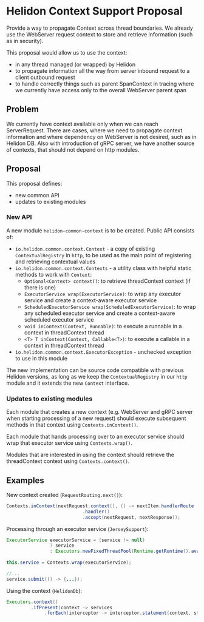 # Helidon Context Support Proposal

Provide a way to propagate Context across thread boundaries.
We already use the WebServer request context to store and retrieve
information (such as in security).

This proposal would allow us to use the context:

- in any thread managed (or wrapped) by Helidon
- to propagate information all the way from server inbound
    request to a client outbound request
- to handle correctly things such as parent SpanContext in tracing
    where we currently have access only to the overall WebServer
    parent span
    
## Problem 

We currently have context available only when we can reach
ServerRequest. There are cases, where we need to propagate
context information and where dependency on WebServer is not desired,
such as in Helidon DB.
Also with introduction of gRPC server, we have another source
of contexts, that should not depend on http modules.
    
## Proposal

This proposal defines:

- new common API
- updates to existing modules

### New API

A new module `helidon-common-context` is to be created.
Public API consists of:

- `io.helidon.common.context.Context` - a copy of existing `ContextualRegistry` in `http`,
    to be used as the main point of registering and retrieving contextual values
- `io.helidon.common.context.Contexts` - a utility class with helpful static methods
    to work with `Context`:
    - `Optional<Context> context()`: to retrieve threadContext context (if there is one)
    - `ExecutorService wrap(ExecutorService)`: to wrap any executor service and create a context-aware executor service
    - `ScheduledExecutorService wrap(ScheduledExecutorService)`: to wrap any scheduled executor service and create a 
            context-aware scheduled executor service
    - `void inContext(Context, Runnable)`: to execute a runnable in a context in threadContext thread
    - `<T> T inContext(Context, Callable<T>)`: to execute a callable in a context in threadContext thread
- `io.helidon.common.context.ExecutorException` - unchecked exception to use in this module 

The new implementation can be source code compatible with previous
 Helidon versions, as long as we keep the `ContextualRegistry` in
 our `http` module and it extends the new `Context` interface.

### Updates to existing modules

Each module that creates a new context (e.g. WebServer and gRPC server when starting processing of a new request)
 should execute subsequent methods in that context using `Contexts.inContext()`.
 
Each module that hands processing over to an executor service should wrap that
executor service using `Contexts.wrap()`.
 
Modules that are interested in using the context should retrieve
the threadContext context using `Contexts.context()`. 

## Examples

New context created (`RequestRouting.next()`):
```java
Contexts.inContext(nextRequest.context(), () -> nextItem.handlerRoute
                            .handler()
                            .accept(nextRequest, nextResponse));
```

Processing through an executor service (`JerseySupport`):
```java
ExecutorService executorService = (service != null) 
                ? service 
                : Executors.newFixedThreadPool(Runtime.getRuntime().availableProcessors() * 2);
        
this.service = Contexts.wrap(executorService);

//...
service.submit(() -> {...});
```

Using the context (`HelidonDb`):
```java
Executors.context()
         .ifPresent(context -> services
              .forEach(interceptor -> interceptor.statement(context, statementName, statement, statementFuture)));
```